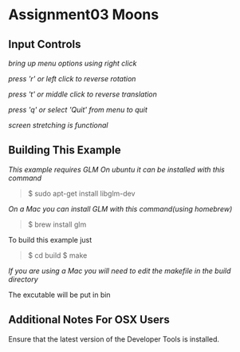 Assignment03 Moons
========================================

Input Controls
--------------

*bring up menu options using right click*

*press 'r' or left click to reverse rotation*

*press 't' or middle click to reverse translation*

*press 'q' or select 'Quit' from menu to quit*

*screen stretching is functional*



Building This Example
---------------------

*This example requires GLM*
*On ubuntu it can be installed with this command*

>$ sudo apt-get install libglm-dev

*On a Mac you can install GLM with this command(using homebrew)*
>$ brew install glm

To build this example just 

>$ cd build
>$ make

*If you are using a Mac you will need to edit the makefile in the build directory*

The excutable will be put in bin

Additional Notes For OSX Users
------------------------------

Ensure that the latest version of the Developer Tools is installed.
